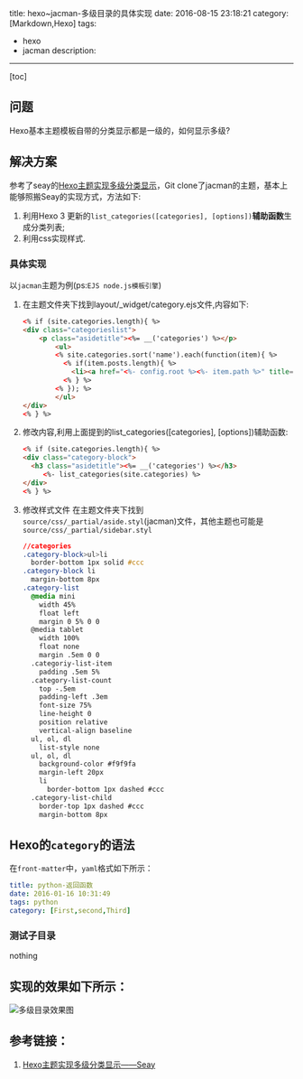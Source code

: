 title: hexo~jacman-多级目录的具体实现
date: 2016-08-15 23:18:21
category: [Markdown,Hexo]
tags: 
  - hexo
  - jacman
description:
----
[toc]

## 问题

Hexo基本主题模板自带的分类显示都是一级的，如何显示多级?

## 解决方案

参考了seay的[Hexo主题实现多级分类显示]，Git clone了jacman的主题，基本上能够照搬Seay的实现方式，方法如下:

1. 利用Hexo 3 更新的`list_categories([categories], [options])`**辅助函数**生成分类列表;
2. 利用css实现样式.

### 具体实现

<!-- more -->

以`jacman`主题为例(ps:`EJS node.js模板引擎`)

1. 在主题文件夹下找到layout/_widget/category.ejs文件,内容如下:
    ```html
    <% if (site.categories.length){ %>
    <div class="categorieslist">
        <p class="asidetitle"><%= __('categories') %></p>
            <ul>
            <% site.categories.sort('name').each(function(item){ %>
              <% if(item.posts.length){ %>
                <li><a href="<%- config.root %><%- item.path %>" title="<%= item.name %>"><%= item.name %><sup><%= item.posts.length %></sup></a></li>
              <% } %>
            <% }); %>
            </ul>
    </div>
    <% } %>
    ```
2. 修改内容,利用上面提到的list_categories([categories], [options])辅助函数:
    ```html
    <% if (site.categories.length){ %>
    <div class="category-block">
      <h3 class="asidetitle"><%= __('categories') %></h3>
         <%- list_categories(site.categories) %>
    </div>
    <% } %>
    ```
3. 修改样式文件
   在主题文件夹下找到`source/css/_partial/aside.styl`(jacman)文件，其他主题也可能是`source/css/_partial/sidebar.styl`
    ```css
    //categories
    .category-block>ul>li
      border-bottom 1px solid #ccc
    .category-block li
      margin-bottom 8px
    .category-list
      @media mini
        width 45%
        float left
        margin 0 5% 0 0
      @media tablet
        width 100%
        float none
        margin .5em 0 0
      .categoriy-list-item
        padding .5em 5%
      .category-list-count
        top -.5em
        padding-left .3em
        font-size 75%
        line-height 0
        position relative
        vertical-align baseline
      ul, ol, dl
        list-style none
      ul, ol, dl
        background-color #f9f9fa
        margin-left 20px
        li
          border-bottom 1px dashed #ccc
      .category-list-child
        border-top 1px dashed #ccc
        margin-bottom 8px
      ``` 

## Hexo的`category`的语法

在`front-matter`中，`yaml`格式如下所示：

```yaml
title: python-返回函数
date: 2016-01-16 10:31:49
tags: python
category: [First,second,Third]
```

### 测试子目录

nothing

## 实现的效果如下所示：  

![多级目录效果图](/hexo_blog/images/markdown/hexo-multi-catalog-display.jpg)

## 参考链接：

1. [Hexo主题实现多级分类显示——Seay](https://segmentfault.com/a/1190000004359502)

<!-- 内嵌参考链接　-->
[Hexo主题实现多级分类显示]: https://segmentfault.com/a/1190000004359502

